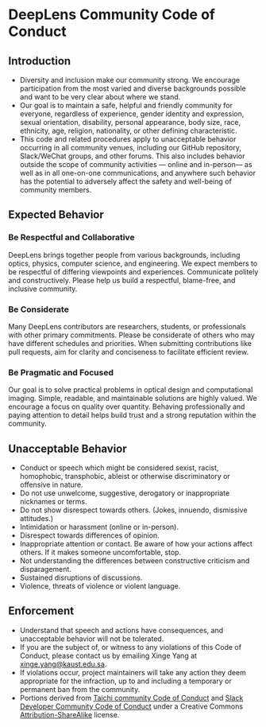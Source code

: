 # DeepLens Community Code of Conduct

## Introduction

- Diversity and inclusion make our community strong. We encourage participation from the most varied and diverse backgrounds possible and want to be very clear about where we stand.
- Our goal is to maintain a safe, helpful and friendly community for everyone, regardless of experience, gender identity and expression, sexual orientation, disability, personal appearance, body size, race, ethnicity, age, religion, nationality, or other defining characteristic.
- This code and related procedures apply to unacceptable behavior occurring in all community venues, including our GitHub repository, Slack/WeChat groups, and other forums. This also includes behavior outside the scope of community activities — online and in-person— as well as in all one-on-one communications, and anywhere such behavior has the potential to adversely affect the safety and well-being of community members.

## Expected Behavior

### Be Respectful and Collaborative

DeepLens brings together people from various backgrounds, including optics, physics, computer science, and engineering. We expect members to be respectful of differing viewpoints and experiences. Communicate politely and constructively. Please help us build a respectful, blame-free, and inclusive community.

### Be Considerate

Many DeepLens contributors are researchers, students, or professionals with other primary commitments. Please be considerate of others who may have different schedules and priorities. When submitting contributions like pull requests, aim for clarity and conciseness to facilitate efficient review.

### Be Pragmatic and Focused

Our goal is to solve practical problems in optical design and computational imaging. Simple, readable, and maintainable solutions are highly valued. We encourage a focus on quality over quantity. Behaving professionally and paying attention to detail helps build trust and a strong reputation within the community.

## Unacceptable Behavior

- Conduct or speech which might be considered sexist, racist, homophobic, transphobic, ableist or otherwise discriminatory or offensive in nature.
- Do not use unwelcome, suggestive, derogatory or inappropriate nicknames or terms.
- Do not show disrespect towards others. (Jokes, innuendo, dismissive attitudes.)
- Intimidation or harassment (online or in-person).
- Disrespect towards differences of opinion.
- Inappropriate attention or contact. Be aware of how your actions affect others. If it makes someone uncomfortable, stop.
- Not understanding the differences between constructive criticism and disparagement.
- Sustained disruptions of discussions.
- Violence, threats of violence or violent language.

## Enforcement

- Understand that speech and actions have consequences, and unacceptable behavior will not be tolerated.
- If you are the subject of, or witness to any violations of this Code of Conduct, please contact us by emailing Xinge Yang at xinge.yang@kaust.edu.sa.
- If violations occur, project maintainers will take any action they deem appropriate for the infraction, up to and including a temporary or permanent ban from the community.
- Portions derived from [Taichi community Code of Conduct](https://github.com/taichi-dev/taichi/blob/master/CODE_OF_CONDUCT.md) and [Slack Developer Community Code of Conduct](https://api.slack.com/community/code-of-conduct) under a Creative Commons [Attribution-ShareAlike](https://creativecommons.org/licenses/by-sa/3.0/) license.
